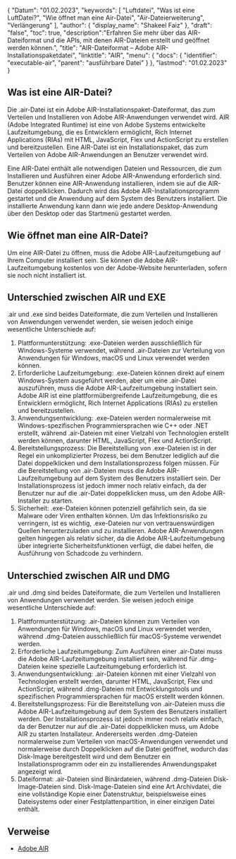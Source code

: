 {
"Datum": "01.02.2023",
  "keywords": [
"Luftdatei",
"Was ist eine LuftDatei?",
"Wie öffnet man eine Air-Datei",
"Air-Dateierweiterung",
"Verlängerung"
],
  "author": {
"display_name": "Shakeel Faiz"
},
"draft": "false",
  "toc": true,
  "description":"Erfahren Sie mehr über das AIR-Dateiformat und die APIs, mit denen AIR-Dateien erstellt und geöffnet werden können.",
"title": "AIR-Dateiformat – Adobe AIR-Installationspaketdatei",
"linktitle": "AIR",
  "menu": {
    "docs": {
      "identifier": "executable-air",
"parent": "ausführbare Datei"
}
},
"lastmod": "01.02.2023"
}

## Was ist eine AIR-Datei?

Die .air-Datei ist ein Adobe AIR-Installationspaket-Dateiformat, das zum Verteilen und Installieren von Adobe AIR-Anwendungen verwendet wird. AIR (Adobe Integrated Runtime) ist eine von Adobe Systems entwickelte Laufzeitumgebung, die es Entwicklern ermöglicht, Rich Internet Applications (RIAs) mit HTML, JavaScript, Flex und ActionScript zu erstellen und bereitzustellen. Eine AIR-Datei ist ein Installationspaket, das zum Verteilen von Adobe AIR-Anwendungen an Benutzer verwendet wird.

Eine AIR-Datei enthält alle notwendigen Dateien und Ressourcen, die zum Installieren und Ausführen einer Adobe AIR-Anwendung erforderlich sind. Benutzer können eine AIR-Anwendung installieren, indem sie auf die AIR-Datei doppelklicken. Dadurch wird das Adobe AIR-Installationsprogramm gestartet und die Anwendung auf dem System des Benutzers installiert. Die installierte Anwendung kann dann wie jede andere Desktop-Anwendung über den Desktop oder das Startmenü gestartet werden.

## Wie öffnet man eine AIR-Datei?

Um eine AIR-Datei zu öffnen, muss die Adobe AIR-Laufzeitumgebung auf Ihrem Computer installiert sein. Sie können die Adobe AIR-Laufzeitumgebung kostenlos von der Adobe-Website herunterladen, sofern sie noch nicht installiert ist.

## Unterschied zwischen AIR und EXE

.air und .exe sind beides Dateiformate, die zum Verteilen und Installieren von Anwendungen verwendet werden, sie weisen jedoch einige wesentliche Unterschiede auf:

1. Plattformunterstützung: .exe-Dateien werden ausschließlich für Windows-Systeme verwendet, während .air-Dateien zur Verteilung von Anwendungen für Windows, macOS und Linux verwendet werden können.
2. Erforderliche Laufzeitumgebung: .exe-Dateien können direkt auf einem Windows-System ausgeführt werden, aber um eine .air-Datei auszuführen, muss die Adobe AIR-Laufzeitumgebung installiert sein. Adobe AIR ist eine plattformübergreifende Laufzeitumgebung, die es Entwicklern ermöglicht, Rich Internet Applications (RIAs) zu erstellen und bereitzustellen.
3. Anwendungsentwicklung: .exe-Dateien werden normalerweise mit Windows-spezifischen Programmiersprachen wie C++ oder .NET erstellt, während .air-Dateien mit einer Vielzahl von Technologien erstellt werden können, darunter HTML, JavaScript, Flex und ActionScript.
4. Bereitstellungsprozess: Die Bereitstellung von .exe-Dateien ist in der Regel ein unkomplizierter Prozess, bei dem Benutzer lediglich auf die Datei doppelklicken und dem Installationsprozess folgen müssen. Für die Bereitstellung von .air-Dateien muss die Adobe AIR-Laufzeitumgebung auf dem System des Benutzers installiert sein. Der Installationsprozess ist jedoch immer noch relativ einfach, da der Benutzer nur auf die .air-Datei doppelklicken muss, um den Adobe AIR-Installer zu starten.
5. Sicherheit: .exe-Dateien können potenziell gefährlich sein, da sie Malware oder Viren enthalten können. Um das Infektionsrisiko zu verringern, ist es wichtig, .exe-Dateien nur von vertrauenswürdigen Quellen herunterzuladen und zu installieren. Adobe AIR-Anwendungen gelten hingegen als relativ sicher, da die Adobe AIR-Laufzeitumgebung über integrierte Sicherheitsfunktionen verfügt, die dabei helfen, die Ausführung von Schadcode zu verhindern.

## Unterschied zwischen AIR und DMG

.air und .dmg sind beides Dateiformate, die zum Verteilen und Installieren von Anwendungen verwendet werden. Sie weisen jedoch einige wesentliche Unterschiede auf:

1. Plattformunterstützung: .air-Dateien können zum Verteilen von Anwendungen für Windows, macOS und Linux verwendet werden, während .dmg-Dateien ausschließlich für macOS-Systeme verwendet werden.
2. Erforderliche Laufzeitumgebung: Zum Ausführen einer .air-Datei muss die Adobe AIR-Laufzeitumgebung installiert sein, während für .dmg-Dateien keine spezielle Laufzeitumgebung erforderlich ist.
3. Anwendungsentwicklung: .air-Dateien können mit einer Vielzahl von Technologien erstellt werden, darunter HTML, JavaScript, Flex und ActionScript, während .dmg-Dateien mit Entwicklungstools und spezifischen Programmiersprachen für macOS erstellt werden können.
4. Bereitstellungsprozess: Für die Bereitstellung von .air-Dateien muss die Adobe AIR-Laufzeitumgebung auf dem System des Benutzers installiert werden. Der Installationsprozess ist jedoch immer noch relativ einfach, da der Benutzer nur auf die .air-Datei doppelklicken muss, um Adobe AIR zu starten Installateur. Andererseits werden .dmg-Dateien normalerweise zum Verteilen von macOS-Anwendungen verwendet und normalerweise durch Doppelklicken auf die Datei geöffnet, wodurch das Disk-Image bereitgestellt wird und dem Benutzer ein Installationsprogramm oder ein zu installierendes Anwendungspaket angezeigt wird.
5. Dateiformat: .air-Dateien sind Binärdateien, während .dmg-Dateien Disk-Image-Dateien sind. Disk-Image-Dateien sind eine Art Archivdatei, die eine vollständige Kopie einer Datenstruktur, beispielsweise eines Dateisystems oder einer Festplattenpartition, in einer einzigen Datei enthält.

## Verweise
* [Adobe AIR](https://en.wikipedia.org/wiki/Adobe_AIR)

